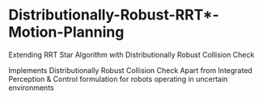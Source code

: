 # Distributionally-Robust-RRT*-Motion-Planning
Extending RRT Star Algorithm with Distributionally Robust Collision Check

Implements Distributionally Robust Collision Check Apart from Integrated Perception & Control formulation
for robots operating in uncertain environments
